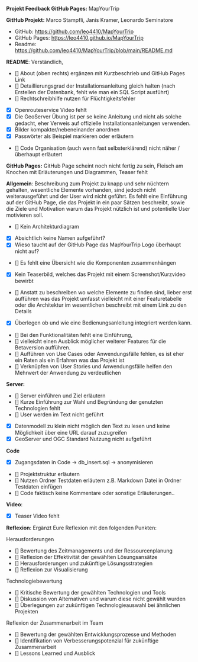 **Projekt Feedback GitHub Pages:** MapYourTrip

**GitHub Projekt:** Marco Stampfli, Janis Kramer, Leonardo Seminatore

- GitHub: https://github.com/leo4410/MapYourTrip
- GitHub Pages: https://leo4410.github.io/MapYourTrip
- Readme: https://github.com/leo4410/MapYourTrip/blob/main/README.md

**README**: Verständlich,

- [] About (oben rechts) ergänzen mit Kurzbeschrieb und GitHub Pages Link
- [] Detaillierungsgrad der Installationsanleitung gleich halten (nach Erstellen der Datenbank, fehlt wie man ein SQL Script ausführt)
- [] Rechtschreibhilfe nutzen für Flüchtigkeitsfehler
- [x] Openrouteservice Video fehlt
- [x] Die GeoServer Übung ist per se keine Anleitung und nicht als solche gedacht, eher Verweis auf offizielle Installationsanleitungen verwenden.
- [x] Bilder kompakter/nebeneinander anordnen
- [x] Passwörter als Beispiel markieren oder erläutern
- [] Code Organisation (auch wenn fast selbsterklärend) nicht näher / überhaupt erläutert

**GitHub Pages:**
GitHub Page scheint noch nicht fertig zu sein, Fleisch am Knochen mit Erläuterungen und Diagrammen, Teaser fehlt

**Allgemein**: Beschreibung zum Projekt zu knapp und sehr nüchtern gehalten, wesentliche Elemente vorhanden, sind jedoch nicht weiterausgeführt und der User wird nicht geführt. Es fehlt eine Einführung auf der GitHub Page, die das Projekt in ein paar Sätzen beschreibt, sowie die Ziele und Motivation warum das Projekt nützlich ist und potentielle User motivieren soll.

- [] Kein Architekturdiagram
- [x] Absichtlich keine Namen aufgeführt?
- [x] Wieso taucht auf der GitHub Page das MapYourTrip Logo überhaupt nicht auf?
- [] Es fehlt eine Übersicht wie die Komponenten zusammenhängen
- [x] Kein Teaserbild, welches das Projekt mit einem Screenshot/Kurzvideo bewirbt
- [] Anstatt zu beschreiben wo welche Elemente zu finden sind, lieber erst aufführen was das Projekt umfasst vielleicht mit einer Featuretabelle oder die Architektur im wesentlichen beschreibt mit einem Link zu den Details
- [x] Überlegen ob und wie eine Bedienungsanleitung integriert werden kann.
- [] Bei den Funktionalitäten fehlt eine Einführung,
- [] vielleicht einen Ausblick möglicher weiterer Features für die Betaversion aufführen.
- [] Aufführen von Use Cases oder Anwendungsfälle fehlen, es ist eher ein Raten als ein Erfahren was das Projekt ist
- [] Verknüpfen von User Stories und Anwendungsfälle helfen den Mehrwert der Anwendung zu verdeutlichen

**Server:**

- [] Server einführen und Ziel erläutern
- [] Kurze Einführung zur Wahl und Begründung der genutzten Technologien fehlt
- [] User werden im Text nicht geführt
- [x] Datenmodell zu klein nicht möglich den Text zu lesen und keine Möglichkeit über eine URL darauf zuzugreifen
- [x] GeoServer und OGC Standard Nutzung nicht aufgeführt

**Code**

- [x] Zugangsdaten in Code -> db_insert.sql -> anonymisieren
- [] Projektstruktur erläutern
- [] Nutzen Ordner Testdaten erläutern z.B. Markdown Datei in Ordner Testdaten einfügen
- [] Code faktisch keine Kommentare oder sonstige Erläuterungen..

**Video**:

- [x] Teaser Video fehlt

**Reflexion**:
Ergänzt Eure Reflexion mit den folgenden Punkten:

Herausforderungen

- [] Bewertung des Zeitmanagements und der Ressourcenplanung
- [] Reflexion der Effektivität der gewählten Lösungsansätze
- [] Herausforderungen und zukünftige Lösungsstrategien
- [] Reflexion zur Visualisierung

Technologiebewertung

- [] Kritische Bewertung der gewählten Technologien und Tools
- [] Diskussion von Alternativen und warum diese nicht gewählt wurden
- [] Überlegungen zur zukünftigen Technologieauswahl bei ähnlichen Projekten

Reflexion der Zusammenarbeit im Team

- [] Bewertung der gewählten Entwicklungsprozesse und Methoden
- [] Identifikation von Verbesserungspotenzial für zukünftige Zusammenarbeit
- [] Lessons Learned und Ausblick

